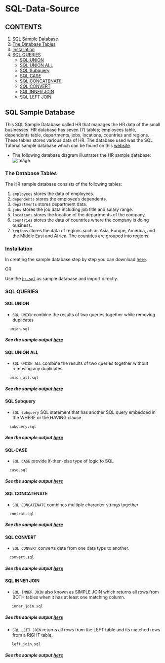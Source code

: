 # SQL-Data-Source

## CONTENTS
1. [SQL Sample Database](https://github.com/oizy404/SQL-Data-Source#SQL-Sample-Database)
2. [The Database Tables](https://github.com/oizy404/SQL-Data-Source#The-Database-Tables)
3. [Installation](https://github.com/oizy404/SQL-Data-Source#Installation)
4. [SQL QUERIES](https://github.com/oizy404/SQL-Data-Source#SQL-QUERIES)
    * [SQL UNION](https://github.com/oizy404/SQL-Data-Source#SQL-UNION)
    * [SQL UNION ALL](https://github.com/oizy404/SQL-Data-Source#SQL-UNION-ALL)
    * [SQL Subquery](https://github.com/oizy404/SQL-Data-Source#SQL-Subquery)
    * [SQL CASE](https://github.com/oizy404/SQL-Data-Source#SQL-CASE)
    * [SQL CONCATENATE](https://github.com/oizy404/SQL-Data-Source#SQL-CONCATENATE)
    * [SQL CONVERT](https://github.com/oizy404/SQL-Data-Source#SQL-CONVERT)
    * [SQL INNER JOIN](https://github.com/oizy404/SQL-Data-Source#SQL-INNER-JOIN)
    * [SQL LEFT JOIN](https://github.com/oizy404/SQL-Data-Source#SQL-LEFT-JOIN)
## SQL Sample Database
This SQL Sample Database called HR that manages the HR data of the small businesses. HR database has seven (7) tables; employees table, dependents table, departments, jobs, locations, countries and regions. These tables stores various data of HR. The database used was the SQL Tutorial sample database which can be found on this [website](https://www.sqltutorial.org/). 
* The following database diagram illustrates the HR sample database:
![image](https://user-images.githubusercontent.com/71779024/101023116-451bdb80-35ad-11eb-9ebb-369063785a88.png)
### The Database Tables
The HR sample database consists of the following tables:
1. `employees` stores the data of employees.
2. `dependents` stores the employee’s dependents.
3. `departments` stores department data.
4. `jobs` stores the job data including job title and salary range.
5. `locations` stores the location of the departments of the company.
6. `countries` stores the data of countries where the company is doing business.
7. `regions` stores the data of regions such as Asia, Europe, America, and the Middle East and Africa. The countries are grouped into regions.
### Installation
In creating the sample database step by step you can download [here](https://www.sqltutorial.org/).

OR

Use the [`hr.sql`](https://github.com/oizy404/SQL-Data-Source/blob/main/hr.sql) as sample database and import directly.
### SQL QUERIES

#### SQL UNION
* `SQL UNION` combine the results of two queries together while removing duplicates
```
  union.sql
```
  ##### See the sample output [here](https://github.com/oizy404/SQL-Data-Source/blob/main/sample_output.md#SQL-UNION)
#### SQL UNION ALL
* `SQL UNION ALL` combine the results of two queries together without removing any duplicates
```
  union_all.sql
```
  ##### See the sample output [here](https://github.com/oizy404/SQL-Data-Source/blob/main/sample_output.md#SQL-UNION-ALL)
#### SQL Subquery
* `SQL Subquery` SQL statement that has another SQL query embedded in the WHERE or the HAVING clause
```
  subquery.sql
```
  ##### See the sample output [here](https://github.com/oizy404/SQL-Data-Source/blob/main/sample_output.md#SQL-Subquery)
#### SQL-CASE
* `SQL CASE` provide if-then-else type of logic to SQL
```
  case.sql
```
  ##### See the sample output [here](https://github.com/oizy404/SQL-Data-Source/blob/main/sample_output.md#SQL-CASE)
#### SQL CONCATENATE
* `SQL CONCATENATE` combines multiple character strings together
```
  contcat.sql
```
  ##### See the sample output [here](https://github.com/oizy404/SQL-Data-Source/blob/main/sample_output.md#SQL-CONCATENATE)
#### SQL CONVERT
* `SQL CONVERT` converts data from one data type to another.
```
  convert.sql
```
  ##### See the sample output [here](https://github.com/oizy404/SQL-Data-Source/blob/main/sample_output.md#SQL-CONVERT)

#### SQL INNER JOIN
* `SQL INNER JOIN` also known as SIMPLE JOIN which returns all rows from BOTH tables when it has at least one matching column.
````
   inner_join.sql
````
   ##### See the sample output [here](https://github.com/oizy404/SQL-Data-Source/blob/main/sample_output.md#SQL-INNER-JOIN)
   
* `SQL LEFT JOIN` returns all rows from the LEFT table and its matched rows from a RIGHT table.
````
   left_join.sql
````
   ##### See the sample output [here](https://github.com/oizy404/SQL-Data-Source/blob/main/sample_output.md#SQL-LEFT-JOIN)

